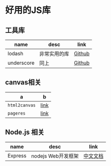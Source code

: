 # 好用的JS库

## 工具库

name|desc|link
---|---|---
lodash|非常实用的库| [Github](https://github.com/jashkenas/underscore) 
underscore|同上| [Github](https://github.com/lodash/lodash) 


## canvas相关

a|b
---|---
`html2canvas`|[link](https://github.com/niklasvh/html2canvas)
`pageres`|[link](https://github.com/sindresorhus/pageres)


## Node.js 相关

name|desc|link
---|---|---
Express|nodejs Web开发框架| [中文文档](http://www.expressjs.com.cn/) 




 